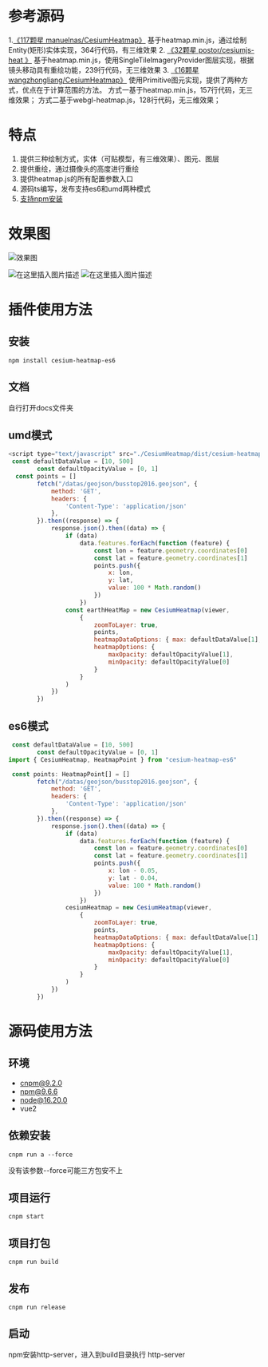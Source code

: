 # 参考源码
1.[《117颗星 manuelnas/CesiumHeatmap》](https://github.com/manuelnas/CesiumHeatmap)
基于heatmap.min.js，通过绘制Entity(矩形)实体实现，364行代码，有三维效果
2. [《32颗星 postor/cesiumjs-heat 》](https://github.com/postor/cesiumjs-heat)
基于heatmap.min.js，使用SingleTileImageryProvider图层实现，根据镜头移动具有重绘功能，239行代码，无三维效果
3. [《16颗星 wangzhongliang/CesiumHeatmap》](https://github.com/wangzhongliang/CesiumHeatmap)
使用Primitive图元实现，提供了两种方式，优点在于计算范围的方法。
方式一基于heatmap.min.js，157行代码，无三维效果；
方式二基于webgl-heatmap.js，128行代码，无三维效果；

# 特点
1. 提供三种绘制方式，实体（可贴模型，有三维效果）、图元、图层
2. 提供重绘，通过摄像头的高度进行重绘
3. 提供heatmap.js的所有配置参数入口
4. 源码ts编写，发布支持es6和umd两种模式
5. [支持npm安装](https://www.npmjs.com/package/cesium-heatmap-es6)

# 效果图

![效果图](https://img-blog.csdnimg.cn/d6f7e8f5cc8c459db86fd54a4462b3df.gif#pic_center)

![在这里插入图片描述](https://img-blog.csdnimg.cn/3717eb863969431885152b3ab67dfd2f.png?x-oss-process=image/watermark,type_d3F5LXplbmhlaQ,shadow_50,text_Q1NETiBAT05FR0lTRVIoWlBDKQ==,size_20,color_FFFFFF,t_70,g_se,x_16#pic_center)
![在这里插入图片描述](https://img-blog.csdnimg.cn/9f76a7f833bb400b867d6612eebe0d70.png?x-oss-process=image/watermark,type_d3F5LXplbmhlaQ,shadow_50,text_Q1NETiBAT05FR0lTRVIoWlBDKQ==,size_20,color_FFFFFF,t_70,g_se,x_16#pic_center)

# 插件使用方法

## 安装
`npm install cesium-heatmap-es6`

## 文档

自行打开docs文件夹
## umd模式

```javascript
<script type="text/javascript" src="./CesiumHeatmap/dist/cesium-heatmap-es6.umd.js"></script>
 const defaultDataValue = [10, 500]
        const defaultOpacityValue = [0, 1]
  const points = []
        fetch("/datas/geojson/busstop2016.geojson", {
            method: 'GET',
            headers: {
                'Content-Type': 'application/json'
            },
        }).then((response) => {
            response.json().then((data) => {
                if (data)
                    data.features.forEach(function (feature) {
                        const lon = feature.geometry.coordinates[0]
                        const lat = feature.geometry.coordinates[1]
                        points.push({
                            x: lon,
                            y: lat,
                            value: 100 * Math.random()
                        })
                    })
                const earthHeatMap = new CesiumHeatmap(viewer,
                    {
                        zoomToLayer: true,
                        points,
                        heatmapDataOptions: { max: defaultDataValue[1], min: defaultDataValue[0] },
                        heatmapOptions: {
                            maxOpacity: defaultOpacityValue[1],
                            minOpacity: defaultOpacityValue[0]
                        }
                    }
                )
            })
        })
```

## es6模式
```javascript
 const defaultDataValue = [10, 500]
        const defaultOpacityValue = [0, 1]
import { CesiumHeatmap, HeatmapPoint } from "cesium-heatmap-es6"

 const points: HeatmapPoint[] = []
        fetch("/datas/geojson/busstop2016.geojson", {
            method: 'GET',
            headers: {
                'Content-Type': 'application/json'
            },
        }).then((response) => {
            response.json().then((data) => {
                if (data)
                    data.features.forEach(function (feature) {
                        const lon = feature.geometry.coordinates[0]
                        const lat = feature.geometry.coordinates[1]
                        points.push({
                            x: lon - 0.05,
                            y: lat - 0.04,
                            value: 100 * Math.random()
                        })
                    })
                cesiumHeatmap = new CesiumHeatmap(viewer,
                    {
                        zoomToLayer: true,
                        points,
                        heatmapDataOptions: { max: defaultDataValue[1], min: defaultDataValue[0] },
                        heatmapOptions: {
                            maxOpacity: defaultOpacityValue[1],
                            minOpacity: defaultOpacityValue[0]
                        }
                    }
                )
            })
        })
```

# 源码使用方法

## 环境 
- cnpm@9.2.0 
- npm@9.6.6
- node@16.20.0
- vue2

## 依赖安装
`cnpm run a --force`

没有该参数--force可能三方包安不上

## 项目运行
`cnpm start`

## 项目打包
`cnpm run build`

## 发布
`cnpm run release`

## 启动
npm安装http-server，进入到build目录执行
http-server